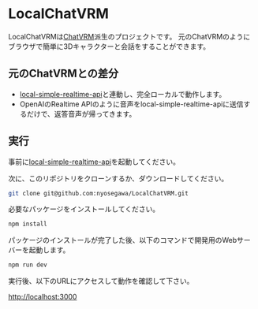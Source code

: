 # LocalChatVRM

LocalChatVRMは[ChatVRM](https://github.com/pixiv/ChatVRM)派生のプロジェクトです。
元のChatVRMのようにブラウザで簡単に3Dキャラクターと会話をすることができます。

## 元のChatVRMとの差分

- [local-simple-realtime-api](https://github.com/nyosegawa/local-simple-realtime-api)と連動し、完全ローカルで動作します。
- OpenAIのRealtime APIのように音声をlocal-simple-realtime-apiに送信するだけで、返答音声が帰ってきます。

## 実行

事前に[local-simple-realtime-api](https://github.com/nyosegawa/local-simple-realtime-api)を起動してください。

次に、このリポジトリをクローンするか、ダウンロードしてください。

```bash
git clone git@github.com:nyosegawa/LocalChatVRM.git
```

必要なパッケージをインストールしてください。

```bash
npm install
```

パッケージのインストールが完了した後、以下のコマンドで開発用のWebサーバーを起動します。

```bash
npm run dev
```

実行後、以下のURLにアクセスして動作を確認して下さい。

[http://localhost:3000](http://localhost:3000)